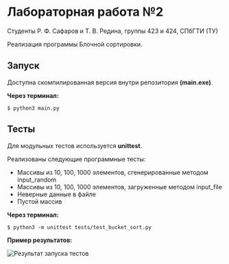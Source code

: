 # Лабораторная работа №2

Студенты Р. Ф. Сафаров и Т. В. Редина, группы 423 и 424, СПбГТИ (ТУ)

Реализация программы Блочной сортировки.

## Запуск

Доступна скомпилированная версия внутри репозитория **(main.exe)**.

**Через терминал:**

`$ python3 main.py`

## Тесты

Для модульных тестов используется **unittest**.

Реализованы следующие программные тесты:

- Массивы из 10, 100, 1000 элементов, сгенерированные методом input_random
- Массивы из 10, 100, 1000 элементов, загруженные методом input_file
- Неверные данные в файле
- Пустой массив

**Через терминал:**

`$ python3 -m unittest tests/test_bucket_sort.py`

**Пример результатов:**

![Результат запуска тестов](https://i.imgur.com/sV7G09d.png)
